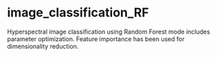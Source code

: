 # image_classification_RF
Hyperspectral image classification using Random Forest mode includes parameter optimization. Feature importance has been used for dimensionality reduction.
